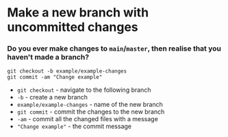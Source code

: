 # Make a new branch with uncommitted changes

### Do you ever make changes to `main`/`master`, then realise that you haven't made a branch?

```git
git checkout -b example/example-changes
git commit -am "Change example"
```

- ``git checkout`` - navigate to the following branch
- ``-b`` - create a new branch
- ``example/example-changes`` - name of the new branch
- ``git commit`` - commit the changes to the new branch
- ``-am`` - commit all the changed files with a message
- ``"Change example"`` - the commit message


